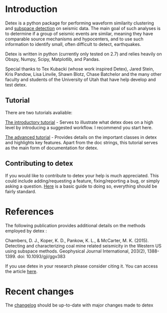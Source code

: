 # Introduction

Detex is a python package for performing waveform similarity clustering and [subspace detection](https://e-reports-ext.llnl.gov/pdf/335299.pdf) on seismic data. The main goal of such analyses is to determine if a group of seismic events are similar, meaning they have comparable source mechanisms and hypocenters, and to use such information to identify small, often difficult to detect, earthquakes.

Detex is written in python (currently only tested on 2.7) and relies heavily on Obspy, Numpy, Scipy, Matplotlib, and Pandas. 

Special thanks to Tex Kubacki (whose work inspired Detex), Jared Stein, Kris Pandow, Lisa Linvile, Shawn Blotz, Chase Batchelor and the many other faculty and students of the University of Utah that have help develop and test detex.

## Tutorial 

There are two tutorials avaliable:

[The introductory tutorial](Tutorial/Intro/intro.md) - Serves to illustrate what detex does on a high level by introducing a suggested workflow. I recommend you start here. 

[The advanced tutorial](Tutorial/Advanced/advanced.md) - Provides details on the important classes in detex and highlights key features. Apart from the doc strings, this tutorial serves as the main form of documentation for detex. 

## Contributing to detex

If you would like to contribute to detex your help is much appreciated. This could include adding/requesting a feature, fixing/reporting a bug, or simply asking a question. [Here](Tutorial/ContributeToDetex/contributing.md) is a basic guide to doing so, everything should be fairly standard. 

# References

The following publication provides additional details on the methods employed by detex :

Chambers, D. J., Koper, K. D., Pankow, K. L., & McCarter, M. K. (2015). Detecting and characterizing coal mine related seismicity in the Western US using subspace methods. Geophysical Journal International, 203(2), 1388-1399. doi: 10.1093/gji/ggv383

If you use detex in your research please consider citing it. You can access the article [here](http://gji.oxfordjournals.org/content/203/2/1388.full?keytype=ref&ijkey=5HUaTUw3o0Xikhs). 

# Recent changes
The [changelog](ChangeLog.txt) should be up-to-date with major changes made to detex


